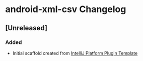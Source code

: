 <!-- Keep a Changelog guide -> https://keepachangelog.com -->

# android-xml-csv Changelog

## [Unreleased]
### Added
- Initial scaffold created from [IntelliJ Platform Plugin Template](https://github.com/JetBrains/intellij-platform-plugin-template)
